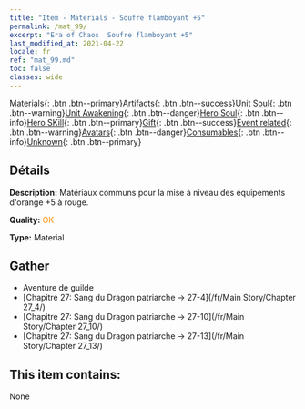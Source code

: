 ```yaml
---
title: "Item - Materials - Soufre flamboyant +5"
permalink: /mat_99/
excerpt: "Era of Chaos  Soufre flamboyant +5"
last_modified_at: 2021-04-22
locale: fr
ref: "mat_99.md"
toc: false
classes: wide
---
```

 [Materials](/ItemsFR/){: .btn .btn--primary}[Artifacts](/ItemsFR/Artifacts/){: .btn .btn--success}[Unit Soul](/ItemsFR/UnitSoul/){: .btn .btn--warning}[Unit Awakening](/ItemsFR/UnitAwakening/){: .btn .btn--danger}[Hero Soul](/ItemsFR/HeroSoul/){: .btn .btn--info}[Hero SKill](/ItemsFR/HeroSkill/){: .btn .btn--primary}[Gift](/ItemsFR/Gift/){: .btn .btn--success}[Event related](/ItemsFR/Events/){: .btn .btn--warning}[Avatars](/ItemsFR/Avatars/){: .btn .btn--danger}[Consumables](/ItemsFR/Consumables/){: .btn .btn--info}[Unknown](/ItemsFR/Unknown/){: .btn .btn--primary}

## Détails
 **Description:** Matériaux communs pour la mise à niveau des équipements d'orange +5 à rouge.

 **Quality:** <span style="color: #FF8C00">OK</span>

 **Type:** Material

## Gather

*    Aventure de guilde 
*    [Chapitre 27: Sang du Dragon patriarche -> 27-4](/fr/Main Story/Chapter 27_4/) 
*    [Chapitre 27: Sang du Dragon patriarche -> 27-10](/fr/Main Story/Chapter 27_10/) 
*    [Chapitre 27: Sang du Dragon patriarche -> 27-13](/fr/Main Story/Chapter 27_13/) 

## This item contains:

  None

